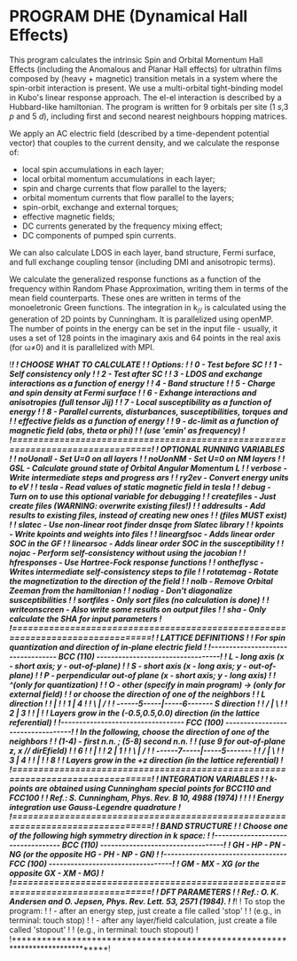 <h1> PROGRAM DHE (Dynamical Hall Effects) </h1>

This program calculates the intrinsic Spin and Orbital Momentum Hall
Effects (including the Anomalous and Planar Hall effects) for
ultrathin films composed by (heavy + magnetic) transition metals
in a system where the spin-orbit interaction is present. We use
a multi-orbital tight-binding model in Kubo's linear response approach.
The el-el interaction is described by a Hubbard-like hamiltonian.
The program is written for 9 orbitals per site (1 <i>s</i>,3 <i>p</i> and 5 <i>d</i>),
including first and second nearest neighbours hopping matrices.

We apply an AC electric field (described by a time-dependent potential
vector) that couples to the current density, and we calculate the
response of:
 - local spin accumulations in each layer;
 - local orbital momentum accumulations in each layer;
 - spin and charge currents that flow parallel to the layers;
 - orbital momentum currents that flow parallel to the layers;
 - spin-orbit, exchange and external torques;
 - effective magnetic fields;
 - DC currents generated by the frequency mixing effect;
 - DC components of pumped spin currents.

We can also calculate LDOS in each layer, band structure, Fermi surface,
and full exchange coupling tensor (including DMI and anisotropic terms).

We calculate the generalized response functions as a function of the frequency
within Random Phase Approximation, writing them in terms
of the mean field counterparts. These ones are written in terms of the
monoeletronic Green functions. The integration in k<sub>//</sub> is calculated
using the generation of 2D points by Cunningham.
It is parallelized using openMP. The number of points in the energy
can be set in the input file - usually, it uses a set of 128 points
in the imaginary axis and 64 points in the real axis (for &#969;&#8800;0)
and it is parallelized with MPI.

!*******************************************************************************!
!                           CHOOSE WHAT TO CALCULATE                            !
!  Options:                                                                     !
!   0 - Test before SC                                                          !
!   1 - Self consistency only                                                   !
!   2 - Test after SC                                                           !
!   3 - LDOS and exchange interactions as a function of energy                  !
!   4 - Band structure                                                          !
!   5 - Charge and spin density at Fermi surface                                !
!   6 - Exhange interactions and anisotropies (full tensor Jij)                 !
!   7 - Local susceptibility as a function of energy                            !
!   8 - Parallel currents, disturbances, susceptibilities, torques and          !
!       effective fields as a function of energy                                !
!   9 - dc-limit as a function of magnetic field (abs, theta or phi)            !
!       (use 'emin' as frequency)                                               !
!===============================================================================!
!                         OPTIONAL RUNNING VARIABLES                            !
!   noUonall      - Set U=0 on all layers                                       !
!   noUonNM       - Set U=0 on NM layers                                        !
!   GSL           - Calculate ground state of Orbital Angular Momentum L        !
!   verbose       - Write intermediate steps and progress ars                   !
!   ry2ev         - Convert energy units to eV                                  !
!   tesla         - Read values of static magnetic field in tesla               !
!   debug         - Turn on to use this optional variable for debugging         !
!   createfiles   - Just create files (WARNING: overwrite existing files!)      !
!   addresults    - Add results to existing files, instead of creating new ones !
!                   (files MUST exist)                                          !
!   slatec        - Use non-linear root finder dnsqe from Slatec library        !
!   kpoints       - Write kpoints and weights into files                        !
!   lineargfsoc   - Adds linear order SOC in the GF                             !
!   linearsoc     - Adds linear order SOC in the susceptibility                 !
!   nojac         - Perform self-consistency without using the jacobian         !
!   hfresponses   - Use Hartree-Fock response functions                         !
!   ontheflysc    - Writes intermediate self-consistency steps to file          !
!   rotatemag     - Rotate the magnetization to the direction of the field      !
!   nolb          - Remove Orbital Zeeman from the hamiltonian                  !
!   nodiag        - Don't diagonalize susceptibilities                          !
!   sortfiles     - Only sort files (no calculation is done)                    !
!   writeonscreen - Also write some results on output files                     !
!   sha           - Only calculate the SHA for input parameters                 !
!===============================================================================!
!                             LATTICE DEFINITIONS                               !
!         For spin quantization and direction of in-plane electric field        !
!---------------------------------- BCC (110) ----------------------------------!
! L - long axis (x - short axis; y - out-of-plane)                              !
! S - short axis (x - long axis; y - out-of-plane)                              !
! P - perpendicular out-of plane (x - short axis; y - long axis)                !
!                                        ^(only for quantization)               !
! O - other (specify in main program)  -> (only for external field)             !
! or choose the direction of one of the neighbors                               !
!                           L direction                                         !
!                               |                                               !
!                            1  |  4                                            !
!                             \ | /                                             !
!                   ------5-----|-----6-------  S direction                     !
!                             / | \                                             !
!                            2  |  3                                            !
!                               |                                               !
! Layers grow in the (-0.5,0.5,0.0) direction (in the lattice referential)      !
!---------------------------------- FCC (100) ----------------------------------!
! In the following, choose the direction of one of the neighbors                !
!                (1-4) - first n.n. ; (5-8) second n.n.                         !
!              (use 9 for out-of-plane z, x // dirEfield)                       !
!                               6                                               !
!                               |                                               !
!                            2  |  1                                            !
!                             \ | /                                             !
!                   ------7-----|-----5-------                                  !
!                             / | \                                             !
!                            3  |  4                                            !
!                               |                                               !
!                               8                                               !
! Layers grow in the +z direction (in the lattice referential)                  !
!===============================================================================!
!                           INTEGRATION VARIABLES                               !
! k-points are obtained using Cunningham special points for BCC110 and FCC100   !
! Ref.: S. Cunningham, Phys. Rev. B 10, 4988 (1974)                             !
!                                                                               !
! Energy integration use Gauss-Legendre quadrature                              !
!===============================================================================!
!                                BAND STRUCTURE                                 !
! Choose one of the following high symmetry direction in k space:               !
!---------------------------------- BCC (110) ----------------------------------!
! GH - HP - PN - NG  (or the opposite HG - PH - NP - GN)                        !
!---------------------------------- FCC (100) ----------------------------------!
! GM - MX - XG  (or the opposite GX - XM - MG)                                  !
!===============================================================================!
!                                DFT PARAMETERS                                 !
! Ref.:	O. K. Andersen and O. Jepsen, Phys. Rev. Lett. 53, 2571 (1984).         !
!*******************************************************************************!
! To stop the program:                                                          !
! - after an energy step, just create a file called 'stop'                      !
! (e.g., in terminal: touch stop)                                               !
! - after any layer/field calculation, just create a file called 'stopout'      !
! (e.g., in terminal: touch stopout)                                            !
!*******************************************************************************!
